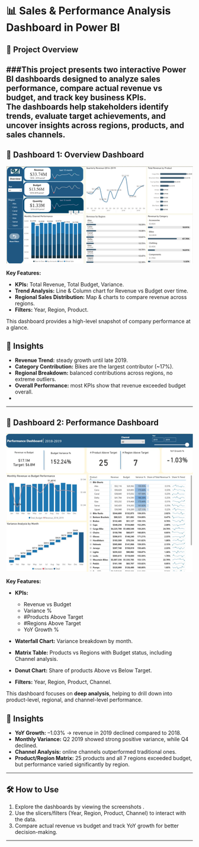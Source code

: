 # 📊 Sales & Performance Analysis Dashboard in Power BI  

## 🔎 Project Overview  
###This project presents two interactive **Power BI dashboards** designed to analyze sales performance, compare actual revenue vs budget, and track key business KPIs.  
The dashboards help stakeholders identify trends, evaluate target achievements, and uncover insights across regions, products, and sales channels.  
---

## 📌 Dashboard 1: Overview Dashboard  

![Overview Dashboard Screenshot](https://github.com/Alaa-Eissa/Sales-Performance-Dashboard/blob/main/Overview.png)  

**Key Features:**  
- **KPIs:** Total Revenue, Total Budget, Variance.  
- **Trend Analysis:** Line & Column chart for Revenue vs Budget over time.  
- **Regional Sales Distribution:** Map & charts to compare revenue across regions.  
- **Filters:** Year, Region, Product.  

This dashboard provides a high-level snapshot of company performance at a glance.  


## 🎯 Insights
- **Revenue Trend:** steady growth until late 2019.  
- **Category Contribution:** Bikes are the largest contributor (~17%).  
- **Regional Breakdown:** balanced contributions across regions, no extreme outliers.  
- **Overall Performance:** most KPIs show that revenue exceeded budget overall.
- 
--- 

## 📌 Dashboard 2: Performance Dashboard  

![Performance Dashboard Screenshot](https://github.com/Alaa-Eissa/Sales-Performance-Dashboard/blob/main/Performance.jpg)  

**Key Features:**  
- **KPIs:**  
  - Revenue vs Budget  
  - Variance %  
  - #Products Above Target  
  - #Regions Above Target  
  - YoY Growth %  

- **Waterfall Chart:** Variance breakdown by month.  
- **Matrix Table:** Products vs Regions with Budget status, including Channel analysis.  
- **Donut Chart:** Share of products Above vs Below Target.  
- **Filters:** Year, Region, Product, Channel.  

This dashboard focuses on **deep analysis**, helping to drill down into product-level, regional, and channel-level performance.  


## 🎯 Insights
- **YoY Growth:** –1.03% → revenue in 2019 declined compared to 2018.  
- **Monthly Variance:** Q2 2019 showed strong positive variance, while Q4 declined.  
- **Channel Analysis:** online channels outperformed traditional ones.  
- **Product/Region Matrix:** 25 products and all 7 regions exceeded budget, but performance varied significantly by region.  

---

## 🛠 How to Use  
1. Explore the dashboards by viewing the screenshots .  
2. Use the slicers/filters (Year, Region, Product, Channel) to interact with the data.  
3. Compare actual revenue vs budget and track YoY growth for better decision-making.  

---



